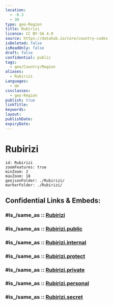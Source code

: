 ```yaml
---
location:
  - -0.3
  - 30
type: geo-Region
title: Rubirizi
license: CC BY-SA 4.0
source: https://datahub.io/core/country-codes
isDeleted: false
isReadOnly: false
draft: false
confidential: public
tags:
  - geo/Country/Region
aliases:
  - Rubirizi
Languages:
  - de
cssclasses:
  - geo-Region
publish: true
linkTitle:
keywords:
layout:
publishDate:
expiryDate:
---
```


# Rubirizi

```leaflet
id: Rubirizi
zoomFeatures: true 
minZoom: 2 
maxZoom: 18
geojsonFolder: ./Rubirizi/
markerFolder: ./Rubirizi/
```


## Confidential Links & Embeds: 

### #is_/same_as :: [Rubirizi](/_Standards/Earth/Continent/Africa/Africa~Central/Uganda/regions~Uganda/Uganda~West/Rubirizi.md) 

### #is_/same_as :: [Rubirizi.public](/_public/Earth/Continent/Africa/Africa~Central/Uganda/regions~Uganda/Uganda~West/Rubirizi.public.md) 

### #is_/same_as :: [Rubirizi.internal](/_internal/Earth/Continent/Africa/Africa~Central/Uganda/regions~Uganda/Uganda~West/Rubirizi.internal.md) 

### #is_/same_as :: [Rubirizi.protect](/_protect/Earth/Continent/Africa/Africa~Central/Uganda/regions~Uganda/Uganda~West/Rubirizi.protect.md) 

### #is_/same_as :: [Rubirizi.private](/_private/Earth/Continent/Africa/Africa~Central/Uganda/regions~Uganda/Uganda~West/Rubirizi.private.md) 

### #is_/same_as :: [Rubirizi.personal](/_personal/Earth/Continent/Africa/Africa~Central/Uganda/regions~Uganda/Uganda~West/Rubirizi.personal.md) 

### #is_/same_as :: [Rubirizi.secret](/_secret/Earth/Continent/Africa/Africa~Central/Uganda/regions~Uganda/Uganda~West/Rubirizi.secret.md)

